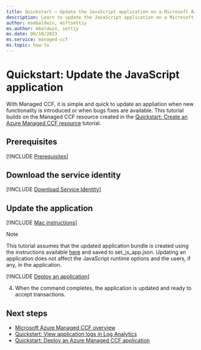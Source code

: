 ```yaml
---
title: Quickstart – Update the JavaScript application on a Microsoft Azure Managed CCF resource
description: Learn to update the JavaScript application on a Microsoft Azure Managed CCF resource
author: msmbaldwin, msftsettiy
ms.author: mbaldwin, settiy
ms.date: 09/10/2023
ms.service: managed-ccf
ms.topic: how-to
---
```


# Quickstart: Update the JavaScript application

With Managed CCF, it is simple and quick to update an appliation when new functionality is introduced or when bugs fixes are available. This tutorial builds on the Managed CCF resource created in the [Quickstart: Create an Azure Managed CCF resource](quickstart-portal.md) tutorial.

## Prerequisites

[!INCLUDE [Prerequisites](./includes/proposal-prerequisites.md)]

## Download the service identity

[!INCLUDE [Download Service Identity](./includes/service-identity.md)]

## Update the application

[!INCLUDE [Mac instructions](./includes/macos-instructions.md)]

> [!Note]
> This tutorial assumes that the updated application bundle is created using the instructions available [here](https://microsoft.github.io/CCF/main/build_apps/js_app_bundle.html) and saved to set_js_app.json.
> Updating an application does not affect the JavaScript runtime options and the users, if any, in the application.

[!INCLUDE [Deploy an application](./includes/deploy-update-application.md)]

4. When the command completes, the application is updated and ready to accept transactions.

## Next steps

- [Microsoft Azure Managed CCF overview](overview.md)
- [Quickstart: View application logs in Log Analytics](quickstart-enable-log-analytics.md)
- [Quickstart: Deploy an Azure Managed CCF application](quickstart-deploy-application.md)